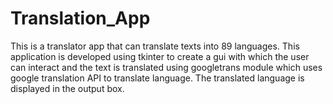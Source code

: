 # Translation_App

This is a translator app that can translate texts into 89 languages. 
This application is developed using tkinter to create a gui with which the user can interact and the text is translated using googletrans module which uses google translation API to translate language. The translated language is displayed in the output box.
